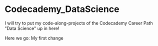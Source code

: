 # Codecademy_DataScience
I will try to put my code-along-projects of the Codecademy Career Path "Data Science" up in here! 

Here we go: My first change